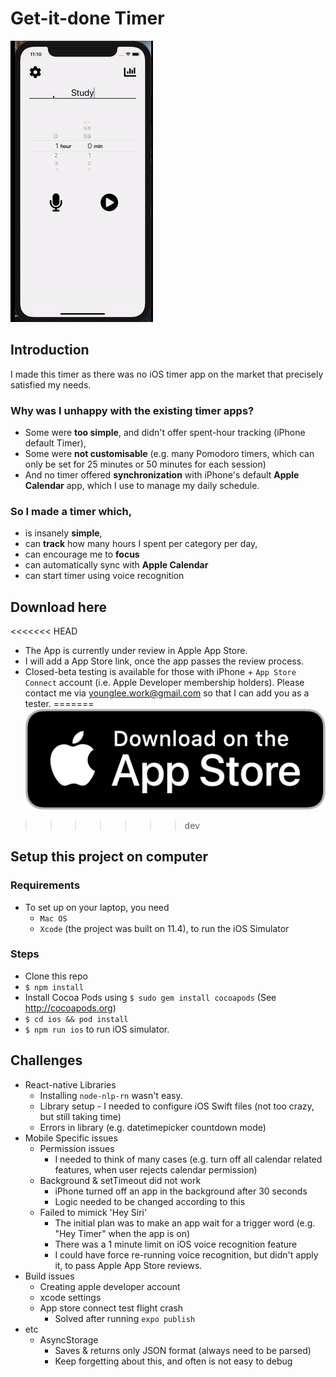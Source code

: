 # Get-it-done Timer
![](preview_1.gif)

## Introduction
I made this timer as there was no iOS timer app on the market that precisely satisfied my needs.

### Why was I unhappy with the existing timer apps?

- Some were **too simple**, and didn't offer spent-hour tracking (iPhone default Timer),
- Some were **not customisable** (e.g. many Pomodoro timers, which can only be set for 25 minutes or 50 minutes for each session)
- And no timer offered **synchronization** with iPhone's default **Apple Calendar** app, which I use to manage my daily schedule.

### So I made a timer which,
- is insanely **simple**,
- can **track** how many hours I spent per category per day,
- can encourage me to **focus**
- can automatically sync with **Apple Calendar**
- can start timer using voice recognition

## Download here
<<<<<<< HEAD
<!-- App store link with App Store icon -->
- The App is currently under review in Apple App Store.
- I will add a App Store link, once the app passes the review process.
- Closed-beta testing is available for those with iPhone + `App Store Connect` account (i.e. Apple Developer membership holders). Please contact me via younglee.work@gmail.com so that I can add you as a tester.
=======
[![](./download_on_app_store_us.png)](https://apps.apple.com/app/get-it-done-timer-focus/id1508493617?l=en)
>>>>>>> dev

## Setup this project on computer
### Requirements
- To set up on your laptop, you need
    - `Mac OS`
    - `Xcode` (the project was built on 11.4), to run the iOS Simulator

### Steps
- Clone this repo
- `$ npm install`
- Install Cocoa Pods using `$ sudo gem install cocoapods` (See http://cocoapods.org)
- `$ cd ios && pod install`
- `$ npm run ios` to run iOS simulator.

## Challenges
- React-native Libraries
    - Installing `node-nlp-rn` wasn't easy.
    - Library setup - I needed to configure iOS Swift files (not too crazy, but still taking time)
    - Errors in library (e.g. datetimepicker countdown mode)
- Mobile Specific issues
    - Permission issues
        - I needed to think of many cases (e.g. turn off all calendar related features, when user rejects calendar permission)
    - Background & setTimeout did not work
        - iPhone turned off an app in the background after 30 seconds
        - Logic needed to be changed according to this
    - Failed to mimick 'Hey Siri' 
        - The initial plan was to make an app wait for a trigger word (e.g. "Hey Timer" when the app is on)
        - There was a 1 minute limit on iOS voice recognition feature
        - I could have force re-running voice recognition, but didn't apply it, to pass Apple App Store reviews.
- Build issues
    - Creating apple developer account
    - xcode settings
    - App store connect test flight crash
        - Solved after running `expo publish`
- etc
    - AsyncStorage 
        - Saves & returns only JSON format (always need to be parsed)
        - Keep forgetting about this, and often is not easy to debug
